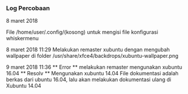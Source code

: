 ### Log Percobaan 

8 maret 2018

File /home/user/.config/(kosong)
untuk mengisi file konfigurasi whiskermenu

8 maret 2018 11:29
Melakukan remaster xubuntu dengan mengubah wallpaper di folder
/usr/share/xfce4/backdrops/xubuntu-wallpaper.png

9 maret 2018 11:36
** Error ** melakukan remaster mengunakan xubuntu 16.04 
** Resolv ** Mengunakan xubuntu 14.04
File dokumentasi adalah berkas dari ubuntu 16.04, lalu akan melakukan dokumentasi ulang di Xubuntu 14.04

